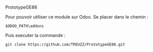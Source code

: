 PrototypeGE86


Pour pouvoir utiliser ce module sur Odoo. Se placer dans le chemin :

`$ODOO_PATH\addons`

Puis executer la commande :

`git clone https://github.com/TREUZZ/PrototypeGE86.git`
